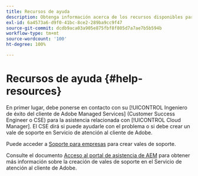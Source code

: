 ```yaml
---
title: Recursos de ayuda
description: Obtenga información acerca de los recursos disponibles para ayudarle a utilizar Cloud Manager.
exl-id: 6a4573a6-d9f0-41bc-8ce2-289ba9cc9f47
source-git-commit: dcdb9aca03a905e875fbf8f805d7a7ae7b5b594b
workflow-type: tm+mt
source-wordcount: '100'
ht-degree: 100%

---
```



# Recursos de ayuda {#help-resources}

En primer lugar, debe ponerse en contacto con su [!UICONTROL Ingeniero de éxito del cliente de Adobe Managed Services] (Customer Success Engineer o CSE) para la asistencia relacionada con [!UICONTROL Cloud Manager]. El CSE dirá si puede ayudarle con el problema o si debe crear un vale de soporte en Servicio de atención al cliente de Adobe.

Puede acceder a [Soporte para empresas](https://experienceleague.adobe.com/?support-tab=home&amp;lang=es#support) para crear vales de soporte.

Consulte el documento [Acceso al portal de asistencia de AEM](https://helpx.adobe.com/es/enterprise/using/support-and-expert-services.html) para obtener más información sobre la creación de vales de soporte en el Servicio de atención al cliente de Adobe.
